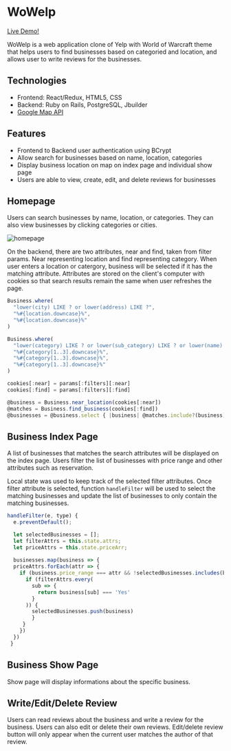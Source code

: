 # WoWelp

[Live Demo!](https://wowelp.herokuapp.com/#/)

WoWelp is a web application clone of Yelp with World of Warcraft theme that helps users to find businesses based on categoried and location, and allows user to write reviews for the businesses.

## Technologies

* Frontend: React/Redux, HTML5, CSS
* Backend: Ruby on Rails, PostgreSQL, Jbuilder
* [Google Map API](https://developers.google.com/maps/documentation/)

## Features

* Frontend to Backend user authentication using BCrypt
* Allow search for businesses based on name, location, categories
* Display business location on map on index page and individual show page
* Users are able to view, create, edit, and delete reviews for businesses

## Homepage

Users can search businesses by name, location, or categories. They can also view businesses by clicking categories or cities.

![homepage](https://i.imgur.com/2DYRJY2.gifv)

On the backend, there are two attributes, near and find, taken from filter params. Near representing location and find representing category. When user enters a location or catergory, business will be selected if it has the matching attribute. Attributes are stored on the client's computer with cookies so that search results remain the same when user refreshes the page.

```javascript
Business.where(
  "lower(city) LIKE ? or lower(address) LIKE ?", 
  "%#{location.downcase}%", 
  "%#{location.downcase}%"
)

Business.where(
  "lower(category) LIKE ? or lower(sub_category) LIKE ? or lower(name) LIKE ?",
  "%#{category[1..3].downcase}%", 
  "%#{category[1..3].downcase}%", 
  "%#{category[1..3].downcase}%"
)
```
```javascript
cookies[:near] = params[:filters][:near]
cookies[:find] = params[:filters][:find]

@business = Business.near_location(cookies[:near])
@matches = Business.find_business(cookies[:find])
@businesses = @business.select { |business| @matches.include?(business) }
```

## Business Index Page

A list of businesses that matches the search attributes will be displayed on the index page. Users filter the list of businesses with price range and other attributes such as reservation.

Local state was used to keep track of the selected filter attributes. Once filter attribute is selected, function `handleFilter` will be used to select the matching businesses and update the list of businesses to only contain the matching businesses. 

```javascript
handleFilter(e, type) {
  e.preventDefault();

  let selectedBusinesses = [];
  let filterAttrs = this.state.attrs;
  let priceAttrs = this.state.priceArr;
  
  businesses.map(business => {
  priceAttrs.forEach(attr => {
    if (business.price_range === attr && !selectedBusinesses.includes(business)) {
      if (filterAttrs.every(
        sub => {
          return business[sub] === 'Yes'
        }
      )) {
        selectedBusinesses.push(business)
        }
     }
    })
  })
 }
```

## Business Show Page

Show page will display informations about the specific business. 

## Write/Edit/Delete Review

Users can read reviews about the business and write a review for the business. Users can also edit or delete their own reviews. Edit/delete review button will only appear when the current user matches the author of that review.
